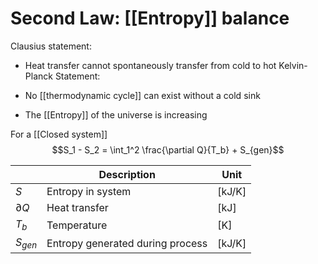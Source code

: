 
# Second Law: [[Entropy]] balance
Clausius statement: 
- Heat transfer cannot spontaneously transfer from cold to hot
Kelvin-Planck Statement:
- No [[thermodynamic cycle]] can exist without a cold sink


- The [[Entropy]] of the universe is increasing


For a [[Closed system]]
$$S_1 - S_2 = \int_1^2 \frac{\partial Q}{T_b} + S_{gen}$$  




|      | Description | Unit |
| ------- | ----------- | ---- |
| $S$ | Entropy in system    |	[kJ/K] |
| $\partial Q$ | Heat transfer    |	[kJ] |
| $T_b$ | Temperature | [K] |
| $S_{gen}$ | Entropy generated during process    |	[kJ/K] |